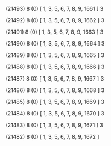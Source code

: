 (21493) 8 (0) [ 1, 3, 5, 6, 7, 8, 9, 1661 ] 3 


(21492) 8 (0) [ 1, 3, 5, 6, 7, 8, 9, 1662 ] 3 


(21491) 8 (0) [ 1, 3, 5, 6, 7, 8, 9, 1663 ] 3 


(21490) 8 (0) [ 1, 3, 5, 6, 7, 8, 9, 1664 ] 3 


(21489) 8 (0) [ 1, 3, 5, 6, 7, 8, 9, 1665 ] 3 


(21488) 8 (0) [ 1, 3, 5, 6, 7, 8, 9, 1666 ] 3 


(21487) 8 (0) [ 1, 3, 5, 6, 7, 8, 9, 1667 ] 3 


(21486) 8 (0) [ 1, 3, 5, 6, 7, 8, 9, 1668 ] 3 


(21485) 8 (0) [ 1, 3, 5, 6, 7, 8, 9, 1669 ] 3 


(21484) 8 (0) [ 1, 3, 5, 6, 7, 8, 9, 1670 ] 3 


(21483) 8 (0) [ 1, 3, 5, 6, 7, 8, 9, 1671 ] 3 


(21482) 8 (0) [ 1, 3, 5, 6, 7, 8, 9, 1672 ]  


